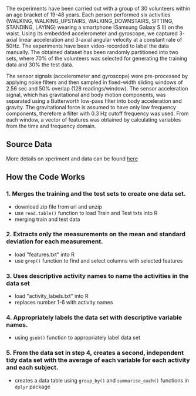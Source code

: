 The experiments have been carried out with a group of 30 volunteers within an age bracket of 19-48 years. Each person performed six activities (WALKING, WALKING_UPSTAIRS, WALKING_DOWNSTAIRS, SITTING, STANDING, LAYING) wearing a smartphone (Samsung Galaxy S II) on the waist. Using its embedded accelerometer and gyroscope, we captured 3-axial linear acceleration and 3-axial angular velocity at a constant rate of 50Hz. The experiments have been video-recorded to label the data manually. The obtained dataset has been randomly partitioned into two sets, where 70% of the volunteers was selected for generating the training data and 30% the test data. 

The sensor signals (accelerometer and gyroscope) were pre-processed by applying noise filters and then sampled in fixed-width sliding windows of 2.56 sec and 50% overlap (128 readings/window). The sensor acceleration signal, which has gravitational and body motion components, was separated using a Butterworth low-pass filter into body acceleration and gravity. The gravitational force is assumed to have only low frequency components, therefore a filter with 0.3 Hz cutoff frequency was used. From each window, a vector of features was obtained by calculating variables from the time and frequency domain.

## Source Data
More details on xperiment and data can be found [here](https://d396qusza40orc.cloudfront.net/getdata%2Fprojectfiles%2FUCI%20HAR%20Dataset.zip)

## How the Code Works
### 1. Merges the training and the test sets to create one data set.
- download zip file from url and unzip
- use `read.table()` function to load Train and Test txts into R
- merging train and test data

### 2. Extracts only the measurements on the mean and standard deviation for each measurement.
- load "features.txt" into R
- use `grep()` function to find and select columns with selected features

### 3. Uses descriptive activity names to name the activities in the data set
- load "activity_labels.txt" into R
- replaces number 1-6 with activity names

### 4. Appropriately labels the data set with descriptive variable names.
- using `gsub()` function to appropriately label data set

### 5. From the data set in step 4, creates a second, independent tidy data set with the average of each variable for each activity and each subject.
- creates a data table using `group_by()` and `summarise_each()` functions in `dplyr` package

